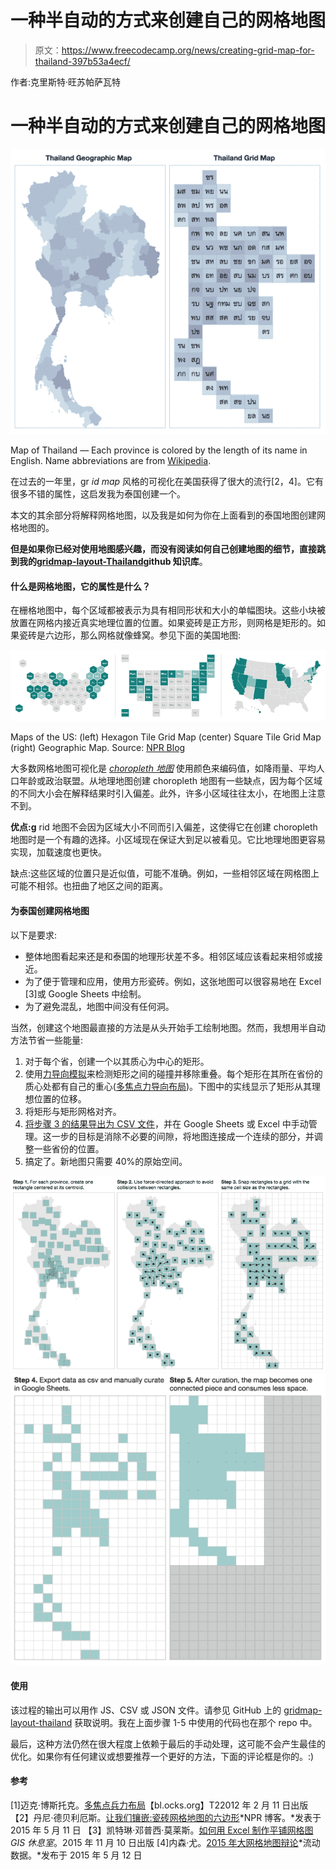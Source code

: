 # 一种半自动的方式来创建自己的网格地图

> 原文：<https://www.freecodecamp.org/news/creating-grid-map-for-thailand-397b53a4ecf/>

作者:克里斯特·旺苏帕萨瓦特

# 一种半自动的方式来创建自己的网格地图

![1*XFuuGyX5Ffi96DLWgupCtA](img/bd214a225d6e2986567e62d7502af9f4.png)

Map of Thailand — Each province is colored by the length of its name in English. Name abbreviations are from [Wikipedia](https://th.wikipedia.org/wiki/รายชื่ออักษรย่อของจังหวัดในประเทศไทย).

在过去的一年里，gr *id map* 风格的可视化在美国获得了很大的流行[2，4]。它有很多不错的属性，这启发我为泰国创建一个。

本文的其余部分将解释网格地图，以及我是如何为你在上面看到的泰国地图创建网格地图的。

**但是如果你已经对使用地图感兴趣，而没有阅读如何自己创建地图的细节，直接跳到我的[gridmap-layout-Thailand](https://github.com/kristw/gridmap-layout-thailand)github 知识库**。

#### 什么是网格地图，它的属性是什么？

在栅格地图中，每个区域都被表示为具有相同形状和大小的单幅图块。这些小块被放置在网格内接近真实地理位置的位置。如果瓷砖是正方形，则网格是矩形的。如果瓷砖是六边形，那么网格就像蜂窝。参见下面的美国地图:

![1*ge3DyNssY0xnjHtgn0-Urg](img/842404702d9478dcdeb6423f3ea1df63.png)

Maps of the US: (left) Hexagon Tile Grid Map (center) Square Tile Grid Map (right) Geographic Map. Source: [NPR Blog](http://blog.apps.npr.org/2015/05/11/hex-tile-maps.html)

大多数网格地图可视化是 [*choropleth 地图*](https://en.wikipedia.org/wiki/Choropleth_map) 使用颜色来编码值，如降雨量、平均人口年龄或政治联盟。从地理地图创建 choropleth 地图有一些缺点，因为每个区域的不同大小会在解释结果时引入偏差。此外，许多小区域往往太小，在地图上注意不到。

**优点:g** rid 地图不会因为区域大小不同而引入偏差，这使得它在创建 choropleth 地图时是一个有趣的选择。小区域现在保证大到足以被看见。它比地理地图更容易实现，加载速度也更快。

缺点:这些区域的位置只是近似值，可能不准确。例如，一些相邻区域在网格图上可能不相邻。也扭曲了地区之间的距离。

#### 为泰国创建网格地图

以下是要求:

*   整体地图看起来还是和泰国的地理形状差不多。相邻区域应该看起来相邻或接近。
*   为了便于管理和应用，使用方形瓷砖。例如，这张地图可以很容易地在 Excel [3]或 Google Sheets 中绘制。
*   为了避免混乱，地图中间没有任何洞。

当然，创建这个地图最直接的方法是从头开始手工绘制地图。然而，我想用半自动方法节省一些能量:

1.  对于每个省，创建一个以其质心为中心的矩形。
2.  使用[力导向模拟](https://github.com/mbostock/d3/wiki/Force-Layout)来检测矩形之间的碰撞并移除重叠。每个矩形在其所在省份的质心处都有自己的重心([多焦点力导向布局](http://bl.ocks.org/mbostock/1804919))。下图中的实线显示了矩形从其理想位置的位移。
3.  将矩形与矩形网格对齐。
4.  [将步骤 3 的结果导出为 CSV 文件](https://gist.github.com/kristw/31be36fa0df6a85c1cbd)，并在 Google Sheets 或 Excel 中手动管理。这一步的目标是消除不必要的间隙，将地图连接成一个连续的部分，并调整一些省份的位置。
5.  搞定了。新地图只需要 40%的原始空间。

![1*BRBbGurtiCLcUhM1P5kJYQ](img/4896975d7fabd30df537e6ef54aee02d.png)![1*2D2Pm7z5jxVxTepAe1JAkA](img/b6535c9904ab0ac12159f7b4006ac24b.png)

#### 使用

该过程的输出可以用作 JS、CSV 或 JSON 文件。请参见 GitHub 上的 [gridmap-layout-thailand](https://github.com/kristw/gridmap-layout-thailand) 获取说明。我在上面步骤 1-5 中使用的代码也在那个 repo 中。

最后，这种方法仍然在很大程度上依赖于最后的手动处理，这可能不会产生最佳的优化。如果你有任何建议或想要推荐一个更好的方法，下面的评论框是你的。:)

#### 参考

[1]迈克·博斯托克。[多焦点兵力布局](http://bl.ocks.org/mbostock/1804919)【bl.ocks.org】T22012 年 2 月 11 日出版
【2】丹尼·德贝利厄斯。[让我们镶嵌:瓷砖网格地图的六边形](http://blog.apps.npr.org/2015/05/11/hex-tile-maps.html)*NPR 博客。*发表于 2015 年 5 月 11 日
【3】凯特琳·邓普西·莫莱斯。[如何用 Excel 制作平铺网格图](http://www.gislounge.com/how-to-make-a-tile-grid-map-using-excel/)*GIS 休息室*。2015 年 11 月 10 日出版
[4]内森·尤。[2015 年大网格地图辩论](https://flowingdata.com/2015/05/12/the-great-grid-map-debate-of-2015/)*流动数据。*发布于 2015 年 5 月 12 日